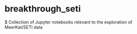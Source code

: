 # breakthrough_seti
$ Collection of Jupyter notebooks relevant to the exploration of MeerKat/SETI data
